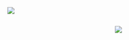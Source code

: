 

<div>
<img align="center" src="https://profile-counter.glitch.me/pakping/count.svg" />
</div>


 ```bash
 
 ```



<div align="center">
 <img src="https://github.com/pakping/pakping/blob/main/butt.gif" />
</div>


